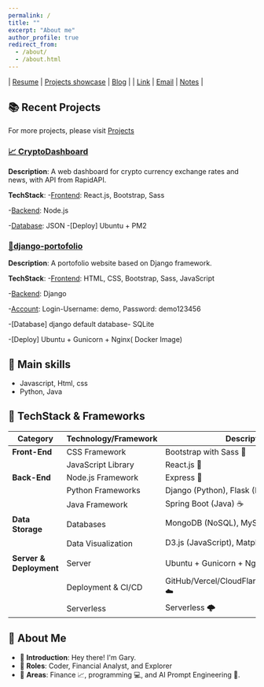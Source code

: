 ```yaml
---
permalink: /
title: ""
excerpt: "About me"
author_profile: true
redirect_from: 
  - /about/
  - /about.html
---
```


| [Resume](https://hougarry.github.io/resume) | [Projects showcase](https://hougarry.github.io/projects/) | [Blog](https://hougarry.github.io/blog/) |
| [Link](https://hougarry.github.io/link/) | [Email](mailto:houguangyu@ustc.edu) | [Notes](https://gary-hou.gitbook.io/projects/) |



## 📚 Recent Projects

For more projects, please visit [Projects](https://hougarry.github.io/projects/)

### [📈 CryptoDashboard](http://159.223.207.23:3000/)

**Description**: A web dashboard for crypto currency exchange rates and news, with API from RapidAPI.

**TechStack**: 
-[Frontend](http://159.223.207.23:3000/): React.js, Bootstrap, Sass 

-[Backend]((http://159.223.207.23:4000/)): Node.js

-[Database](http://159.223.207.23:4000/news): JSON
-[Deploy] Ubuntu + PM2 

### [🧳django-portofolio](http://159.223.207.23:8000/)

**Description**: A portofolio website based on Django framework.

**TechStack**:
-[Frontend](http://159.233.207.23:8000/): HTML, CSS, Bootstrap, Sass, JavaScript

-[Backend](http://159.233.207.23:8000/admin): Django

-[Account](http://159.233.207.23:8000/admin): Login-Username: demo, Password: demo123456

-[Database] django default database- SQLite

-[Deploy] Ubuntu + Gunicorn + Nginx( Docker Image)

## 📝 Main skills
- Javascript, Html, css
- Python, Java

## 🚀 TechStack & Frameworks 

| **Category**   | **Technology/Framework**  | **Description**                           |
|----------------|---------------------------|-------------------------------------------|
| **Front-End**  | CSS Framework             | Bootstrap with Sass 💄                    |
|                | JavaScript Library        | React.js 📘                               |
| **Back-End**   | Node.js Framework         | Express 🚂                                |
|                | Python Frameworks         | Django (Python), Flask (Python) 🐍        |
|                | Java Framework            | Spring Boot (Java) ☕                     |
| **Data Storage** | Databases              | MongoDB (NoSQL), MySQL (Relational) 🗄️     |
|                | Data Visualization       | D3.js (JavaScript), Matplotlib (Python) 📊 |
| **Server & Deployment** | Server          | Ubuntu + Gunicorn + Nginx/Docker 🐳       |
|                | Deployment & CI/CD       | GitHub/Vercel/CloudFlarePage/GoogleCloud ☁️    |
|                | Serverless               | Serverless 🌩️                            |

## 🤵 About Me 

- 🙋 **Introduction**: Hey there! I'm Gary.
- 🧳 **Roles**: Coder, Financial Analyst, and Explorer
- 🌟 **Areas**: Finance 📈, programming 💻, and AI Prompt Engineering 🤖.



